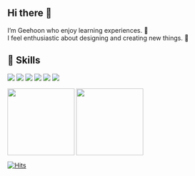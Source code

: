 ## Hi there 👋

I’m Geehoon who enjoy learning experiences. 🚀 <br />
I feel enthusiastic about designing and creating new things. 🔧

## 💪 Skills



<p>
  <img src="https://img.shields.io/badge/JavaScriipt-F7DF1E?style=flat-square&logo=Git&logoColor=white"/>
  <img src="https://img.shields.io/badge/HTML5-E34F26?style=flat-square&logo=Git&logoColor=white"/>
  <img src="https://img.shields.io/badge/CSS3-1572B6?style=flat-square&logo=Git&logoColor=white"/>
  <img src ="https://img.shields.io/badge/Python-3776AB.svg?&style=flat-square&logo=Python&logoColor=white"/>
  <img src="https://img.shields.io/badge/Java-007396?style=flat-square&logo=Java&logoColor=white"/>
  <img src="https://img.shields.io/badge/Git-F05032?style=flat-square&logo=Git&logoColor=white"/>
</p>

<p>
<img height="150px" src="https://github-readme-stats-taupe-pi.vercel.app/api/top-langs/?username=junggeehoon&hide=Jupyter%20Notebook&layout=compact&bg_color=526977&title_color=faa627&text_color=fff&hide_border=true" align = "center"/>
<img height="150px" src="https://github-readme-stats.vercel.app/api?username=junggeehoon&show_icons=true&hide_border=true&hide=contribs&bg_color=526977&title_color=faa627&text_color=fff&icon_color=faa627" align = "center"/>
</p>


[![Hits](https://hits.seeyoufarm.com/api/count/incr/badge.svg?url=https%3A%2F%2Fgithub.com%2Fjunggeehoon&count_bg=%2379C83D&title_bg=%23555555&icon=github.svg&icon_color=%23E7E7E7&title=hits&edge_flat=false)](https://hits.seeyoufarm.com)
